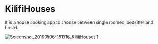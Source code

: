 # KilifiHouses
it is a house booking app to choose between single roomed, bedsitter and hostel. 

![Screenshot_20190506-161916_KilifiHouses 1](https://user-images.githubusercontent.com/37802900/57228611-dff0b480-701c-11e9-8a1a-05c8487429c6.jpg)

